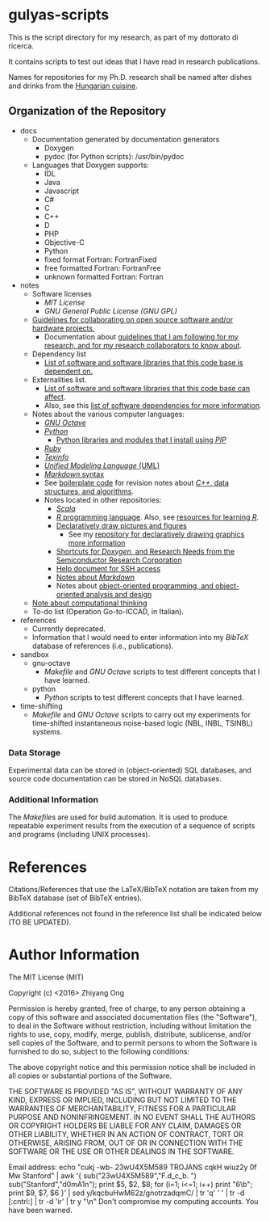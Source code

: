 # gulyas-scripts
This is the script directory for my research, as part of my dottorato di ricerca.

It contains scripts to test out ideas that I have read in research publications.

Names for repositories for my Ph.D. research shall be named after dishes and drinks from the [Hungarian cuisine](https://en.wikipedia.org/wiki/Hungarian_cuisine).


## Organization of the Repository

+ docs
	- Documentation generated by documentation generators
		* Doxygen
		* pydoc (for Python scripts): /usr/bin/pydoc
	- Languages that Doxygen supports:
		* IDL
		* Java
		* Javascript
		* C#
		* C
		* C++
		* D
		* PHP
		* Objective-C
		* Python
		* fixed format Fortran: FortranFixed
		* free formatted Fortran: FortranFree
		* unknown formatted Fortran: Fortran
+ notes
	- Software licenses
		* *MIT License*
		* *GNU General Public License (GNU GPL)*
	- [Guidelines for collaborating on open source software and/or hardware
		projects.](https://github.com/eda-ricercatore/boilerplate-code/tree/master/notes/guidelines)
		* Documentation about [guidelines that I am following for my research,
			and for my research collaborators to know about](https://github.com/eda-ricercatore/boilerplate-code/blob/master/notes/guidelines/guidelines.pdf).
	- Dependency list
		* [List of software and software libraries that this code base is dependent on.](https://github.com/eda-ricercatore/gulyas-scripts/blob/master/notes/dependency_list.md)
	- Externalities list.
		* [List of software and software libraries that this code base can affect](https://github.com/eda-ricercatore/gulyas-scripts/blob/master/notes/externalities.md).
		* Also, see this [list of software dependencies for more information](https://github.com/eda-ricercatore/boilerplate-code/blob/master/notes/miscellaneo/software-dependencies.md).
	- Notes about the various computer languages:
		* [*GNU Octave*](https://github.com/eda-ricercatore/gulyas-scripts/blob/master/notes/computer-languages/gnu-octave.md)
		* [*Python*](https://github.com/eda-ricercatore/gulyas-scripts/blob/master/notes/computer-languages/python.md)
			+ [Python libraries and modules that I install using *PIP*](https://github.com/eda-ricercatore/gulyas-scripts/blob/master/notes/computer-languages/pip-modules.md)
		* [*Ruby*](https://github.com/eda-ricercatore/gulyas-scripts/blob/master/notes/computer-languages/ruby.md)
		* [*Texinfo*](https://github.com/eda-ricercatore/gulyas-scripts/blob/master/notes/computer-languages/texinfo.md)
		* [*Unified Modeling Language* (UML)](https://github.com/eda-ricercatore/gulyas-scripts/blob/master/notes/computer-languages/uml.md)
		* [*Markdown* syntax](https://github.com/eda-ricercatore/gulyas-scripts/blob/master/notes/computer-languages/markdown-syntax.md)
		* See [boilerplate code](https://github.com/eda-ricercatore/boilerplate-code) for revision notes about [*C++*, data structures, and algorithms](https://github.com/eda-ricercatore/boilerplate-code/blob/master/notes/report/data-structures_n_algor.pdf).
		* Notes located in other repositories:
			+ [*Scala*](https://github.com/eda-ricercatore/sardegna-scala/blob/master/notes/scala-notes.md)
			+ [*R* programming language](https://github.com/eda-ricercatore/rosario-r/blob/master/notes/data_analytics_with_r.md). Also, see [resources for learning *R*](https://github.com/eda-ricercatore/rosario-r).
			+ [Declaratively draw pictures and figures](https://github.com/eda-ricercatore/gulyas-scripts/blob/master/notes/cheat-sheets/drawing-graphics.md)
				- See my [repository for declaratively drawing graphics more information](https://github.com/eda-ricercatore/baklava-graphics)
			+ [Shortcuts for *Doxygen*, and Research Needs from the Semiconductor Research Corporation](https://github.com/eda-ricercatore/boilerplate-code/blob/master/notes/to-do-list.md)
			+ [Help document for SSH access](https://github.com/eda-ricercatore/boilerplate-code/blob/master/notes/ssh_unix_cmds.md)
			+ [Notes about *Markdown*](https://github.com/eda-ricercatore/boilerplate-code/blob/master/notes/markdown-syntax.md)
			+ Notes about [object-oriented programming, and object-oriented analysis and design](https://github.com/eda-ricercatore/boilerplate-code/blob/master/notes/miscellaneo/comments.md)
	- [Note about computational thinking](https://github.com/eda-ricercatore/gulyas-scripts/blob/master/notes/computational_thinking.md)
	- To-do list (Operation Go-to-ICCAD, in Italian).
+ references
	- Currently deprecated.
	- Information that I would need to enter information into my
		*BibTeX* database of references (i.e., publications).
+ sandbox
	- gnu-octave
		* *Makefile* and *GNU Octave* scripts to test different
			concepts that I have learned.
	- python
		* *Python* scripts to test different concepts that I have
			learned.
+ time-shifting
	- *Makefile* and *GNU Octave* scripts to carry out my experiments
		for time-shifted instantaneous noise-based logic
		(NBL, INBL, TSINBL) systems.





### Data Storage


Experimental data can be stored in (object-oriented) SQL databases,
	and source code documentation can be stored in NoSQL databases.







### Additional Information

The *Makefile*s are used for build automation. It is used to produce
	repeatable experiment results from the execution of a sequence of
		scripts and programs (including UNIX processes).







#	References

Citations/References that use the LaTeX/BibTeX notation are taken from my
	BibTeX database (set of BibTeX entries).

Additional references not found in the reference list shall be indicated below (TO BE UPDATED).






#	Author Information

The MIT License (MIT)

Copyright (c) <2016> Zhiyang Ong

Permission is hereby granted, free of charge, to any person obtaining a copy of this software and associated documentation files (the "Software"), to deal in the Software without restriction, including without limitation the rights to use, copy, modify, merge, publish, distribute, sublicense, and/or sell copies of the Software, and to permit persons to whom the Software is furnished to do so, subject to the following conditions:

The above copyright notice and this permission notice shall be included in all copies or substantial portions of the Software.

THE SOFTWARE IS PROVIDED "AS IS", WITHOUT WARRANTY OF ANY KIND, EXPRESS OR IMPLIED, INCLUDING BUT NOT LIMITED TO THE WARRANTIES OF MERCHANTABILITY, FITNESS FOR A PARTICULAR PURPOSE AND NONINFRINGEMENT. IN NO EVENT SHALL THE AUTHORS OR COPYRIGHT HOLDERS BE LIABLE FOR ANY CLAIM, DAMAGES OR OTHER LIABILITY, WHETHER IN AN ACTION OF CONTRACT, TORT OR OTHERWISE, ARISING FROM, OUT OF OR IN CONNECTION WITH THE SOFTWARE OR THE USE OR OTHER DEALINGS IN THE SOFTWARE.

Email address: echo "cukj -wb- 23wU4X5M589 TROJANS cqkH wiuz2y 0f Mw Stanford" | awk '{ sub("23wU4X5M589","F.d_c_b. ") sub("Stanford","d0mA1n"); print $5, $2, $8; for (i=1; i<=1; i++) print "6\b"; print $9, $7, $6 }' | sed y/kqcbuHwM62z/gnotrzadqmC/ | tr 'q' ' ' | tr -d [:cntrl:] | tr -d 'ir' | tr y "\n"		Don't compromise my computing accounts. You have been warned.
